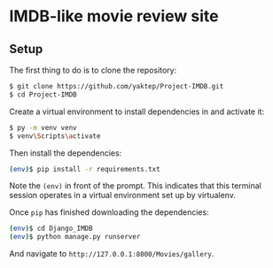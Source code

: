 # IMDB-like movie review site

## Setup

The first thing to do is to clone the repository:

```sh
$ git clone https://github.com/yaktep/Project-IMDB.git
$ cd Project-IMDB
```

Create a virtual environment to install dependencies in and activate it:

```sh
$ py -m venv venv
$ venv\Scripts\activate
```

Then install the dependencies:

```sh
(env)$ pip install -r requirements.txt
```
Note the `(env)` in front of the prompt. This indicates that this terminal
session operates in a virtual environment set up by virtualenv.

Once `pip` has finished downloading the dependencies:
```sh
(env)$ cd Django_IMDB
(env)$ python manage.py runserver
```
And navigate to `http://127.0.0.1:8000/Movies/gallery`.
